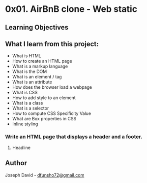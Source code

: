 # 0x01. AirBnB clone - Web static
## Learning Objectives
## What I learn from this project:
- What is HTML
- How to create an HTML page
- What is a markup language
- What is the DOM
- What is an element / tag
- What is an attribute
- How does the browser load a webpage
- What is CSS
- How to add style to an element
- What is a class
- What is a selector
- How to compute CSS Specificity Value
- What are Box properties in CSS
- Inline styling
### Write an HTML page that displays a header and a footer.
1. Headline 
## Author
   Joseph David - dfunsho72@gmail.com
